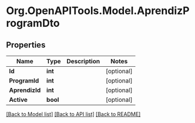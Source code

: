 # Org.OpenAPITools.Model.AprendizProgramDto

## Properties

Name | Type | Description | Notes
------------ | ------------- | ------------- | -------------
**Id** | **int** |  | [optional] 
**ProgramId** | **int** |  | [optional] 
**AprendizId** | **int** |  | [optional] 
**Active** | **bool** |  | [optional] 

[[Back to Model list]](../../README.md#documentation-for-models) [[Back to API list]](../../README.md#documentation-for-api-endpoints) [[Back to README]](../../README.md)

